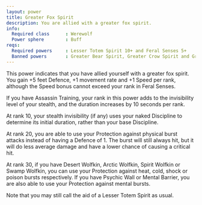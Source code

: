 ```yaml
---
layout: power
title: Greater Fox Spirit
description: You are allied with a greater fox spirit.
info:
  Required class      : Werewolf
  Power sphere        : Buff
reqs:
  Required powers     : Lesser Totem Spirit 10+ and Feral Senses 5+
  Banned powers       : Greater Bear Spirit, Greater Crow Spirit and Greater Shark Spirit
---
```


This power indicates that you have allied yourself with a greater fox spirit.
You gain +5 feet Defence, +1 movement rate and +1 Speed per rank, although the
Speed bonus cannot exceed your rank in Feral Senses.

If you have Assassin Training, your rank in this power adds to the invisibility
level of your stealth, and the duration increases by 10 seconds per rank.

At rank 10, your stealth invisibility (if any) uses your naked Discipline to
determine its initial duration, rather than your base Discipline.

At rank 20, you are able to use your Protection against physical burst attacks
instead of having a Defence of 1.  The burst will still always hit, but it will
do less average damage and have a lower chance of causing a critical hit.

At rank 30, if you have Desert Wolfkin, Arctic Wolfkin, Spirit Wolfkin or Swamp
Wolfkin, you can use your Protection against heat, cold, shock or poison bursts
respectively.  If you have Psychic Wall or Mental Barrier, you are also able to
use your Protection against mental bursts.

Note that you may still call the aid of a Lesser Totem Spirit as usual.
